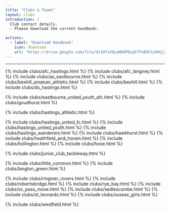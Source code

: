 ```yaml
---
title: "Clubs & Teams"
layout: clubs
introduction: |
  Club contact details.
  - Please download the current handbook:

actions:
  - label: "Download Handbook"
    icon: download
    url: "https://drive.google.com/file/d/1UfsX9LwH04PQiqtYTvBSh7y9hGjX_VrU/view?usp=sharing"   
---   
```


<hr>
{% include clubs/afc_hastings.html %}
{% include clubs/afc_langney.html %}
{% include clubs/as_eastbourne.html %}
<!---
{% include clubs/beckley.html %}
-->
{% include clubs/bexhill_amatuer_athletic.html %}
{% include clubs/bexhill.html %}
<!---
{% include clubs/buckswood.html %}
{% include clubs/burwash.html %}
{% include clubs/crowhurst.html %}
-->
{% include clubs/ds_hastings.html %}
<!---
{% include clubs/eastbourne_borough.html %}
-->

{% include clubs/eastbourne_united_youth_afc.html %}
{% include clubs/goudhurst.html %}
<!---
{% include clubs/hadlow_down_hawks.html %}
-->
{% include clubs/hastings_athletic.html %}
<!---
{% include clubs/hastings_rangers.html %}
-->
{% include clubs/hastings_united_fc.html %}
{% include clubs/hastings_united_youth.html %}
{% include clubs/hastings_wanderers.html %}
{% include clubs/hawkhurst.html %}
{% include clubs/heathfield_and_horam.html %}
{% include clubs/hollington.html %}
{% include clubs/hooe.html %}
<!---
{% include clubs/hurst_green.html %}
-->
{% include clubs/junior_club_tackleway.html %}
<!---
{% include clubs/kingston_village.html %}
-->
{% include clubs/little_common.html %}
{% include clubs/langton_green.html %}
<!---
{% include clubs/luca_fc.html %}
{% include clubs/polegate_panthers.html %}
{% include clubs/premier_united.html %}
-->
{% include clubs/ringmer_rovers.html %}
{% include clubs/robertsbridge.html %}
{% include clubs/rye_bay.html %}
{% include clubs/sc_pass_move.html %}
{% include clubs/sedlescombe.html %}
{% include clubs/st_leonards.html %}
{% include clubs/sussex_girls.html %}
<!--
{% include clubs/wadhurst.html %}
-->
{% include clubs/westfield.html %}
<!---
{% include clubs/willingdon_athletic_fc.html %}
{% include clubs/wittersham.html %}
-->

